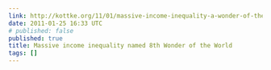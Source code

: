 ```yaml
---
link: http://kottke.org/11/01/massive-income-inequality-a-wonder-of-the-world
date: 2011-01-25 16:33 UTC
# published: false
published: true
title: Massive income inequality named 8th Wonder of the World
tags: []
---
```



